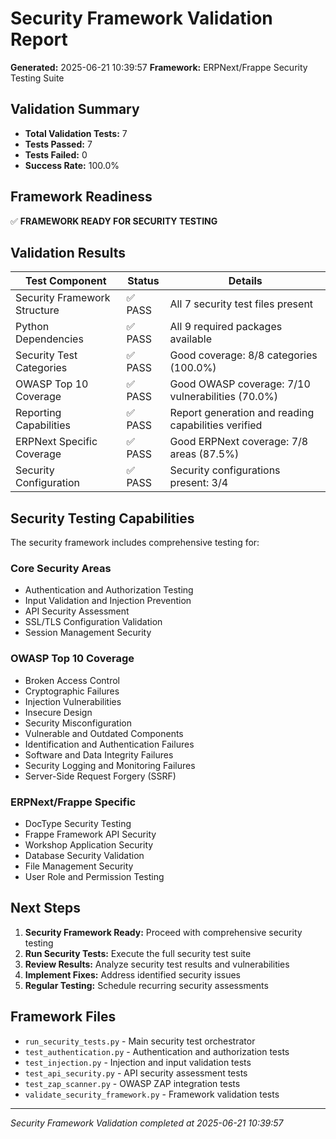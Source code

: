 # Security Framework Validation Report

**Generated:** 2025-06-21 10:39:57
**Framework:** ERPNext/Frappe Security Testing Suite

## Validation Summary

- **Total Validation Tests:** 7
- **Tests Passed:** 7
- **Tests Failed:** 0
- **Success Rate:** 100.0%

## Framework Readiness

✅ **FRAMEWORK READY FOR SECURITY TESTING**

## Validation Results

| Test Component | Status | Details |
|----------------|--------|---------|
| Security Framework Structure | ✅ PASS | All 7 security test files present |
| Python Dependencies | ✅ PASS | All 9 required packages available |
| Security Test Categories | ✅ PASS | Good coverage: 8/8 categories (100.0%) |
| OWASP Top 10 Coverage | ✅ PASS | Good OWASP coverage: 7/10 vulnerabilities (70.0%) |
| Reporting Capabilities | ✅ PASS | Report generation and reading capabilities verified |
| ERPNext Specific Coverage | ✅ PASS | Good ERPNext coverage: 7/8 areas (87.5%) |
| Security Configuration | ✅ PASS | Security configurations present: 3/4 |


## Security Testing Capabilities

The security framework includes comprehensive testing for:

### Core Security Areas
- Authentication and Authorization Testing
- Input Validation and Injection Prevention
- API Security Assessment
- SSL/TLS Configuration Validation
- Session Management Security

### OWASP Top 10 Coverage
- Broken Access Control
- Cryptographic Failures
- Injection Vulnerabilities
- Insecure Design
- Security Misconfiguration
- Vulnerable and Outdated Components
- Identification and Authentication Failures
- Software and Data Integrity Failures
- Security Logging and Monitoring Failures
- Server-Side Request Forgery (SSRF)

### ERPNext/Frappe Specific
- DocType Security Testing
- Frappe Framework API Security
- Workshop Application Security
- Database Security Validation
- File Management Security
- User Role and Permission Testing

## Next Steps

1. **Security Framework Ready:** Proceed with comprehensive security testing
2. **Run Security Tests:** Execute the full security test suite
3. **Review Results:** Analyze security test results and vulnerabilities
4. **Implement Fixes:** Address identified security issues
5. **Regular Testing:** Schedule recurring security assessments

## Framework Files

- `run_security_tests.py` - Main security test orchestrator
- `test_authentication.py` - Authentication and authorization tests
- `test_injection.py` - Injection and input validation tests
- `test_api_security.py` - API security assessment tests
- `test_zap_scanner.py` - OWASP ZAP integration tests
- `validate_security_framework.py` - Framework validation tests

---
*Security Framework Validation completed at 2025-06-21 10:39:57*

